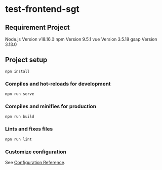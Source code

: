 # test-frontend-sgt

## Requirement Project
Node.js Version v18.16.0
npm Version 9.5.1
vue Version 3.5.18
gsap Version 3.13.0

## Project setup
```
npm install
```

### Compiles and hot-reloads for development
```
npm run serve
```

### Compiles and minifies for production
```
npm run build
```

### Lints and fixes files
```
npm run lint
```

### Customize configuration
See [Configuration Reference](https://cli.vuejs.org/config/).
